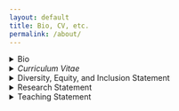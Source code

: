 ```yaml
---
layout: default
title: Bio, CV, etc.
permalink: /about/
---
```


<details>
<summary>Bio</summary>

{% capture bio_include %}{% include bio.md %}{% endcapture %}
{{ bio_include | markdownify }}

</details>

<details>
<summary><i>Curriculum Vitae</i></summary>



</details>

<details>
<summary>Diversity, Equity, and Inclusion Statement</summary>

{% capture deis_include %}{% include professional-statements/dei.md %}{% endcapture %}
{{ deis_include | markdownify }}

</details>

<details>
<summary>Research Statement</summary>

{% capture rs_include %}{% include professional-statements/research.md %}{% endcapture %}
{{ rs_include | markdownify }}

</details>

<details>
<summary>Teaching Statement</summary>

{% capture ts_include %}{% include professional-statements/teaching.md %}{% endcapture %}
{{ ts_include | markdownify }}

</details>
